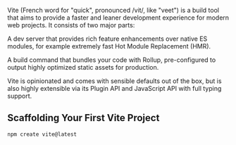 Vite (French word for "quick", pronounced /vit/, like "veet") is a build tool that aims to provide a faster and leaner development experience for modern web projects. It consists of two major parts:

A dev server that provides rich feature enhancements over native ES modules, for example extremely fast Hot Module Replacement (HMR).

A build command that bundles your code with Rollup, pre-configured to output highly optimized static assets for production.

Vite is opinionated and comes with sensible defaults out of the box, but is also highly extensible via its Plugin API and JavaScript API with full typing support.


## Scaffolding Your First Vite Project

```sh
npm create vite@latest
```


